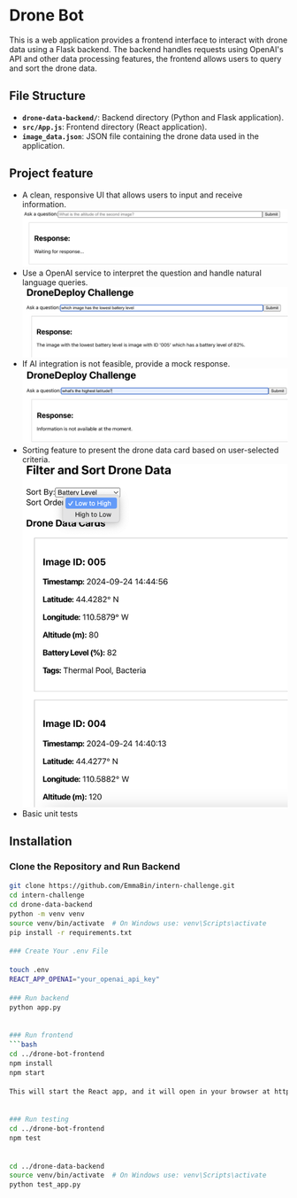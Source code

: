 # Drone Bot

This is a web application provides a frontend interface to interact with drone data using a Flask backend. The backend handles requests using OpenAI's API and other data processing features, the frontend allows users to query and sort the drone data.


## File Structure

- **`drone-data-backend/`**: Backend directory (Python and Flask application).
- **`src/App.js`**: Frontend directory (React application).
- **`image_data.json`**: JSON file containing the drone data used in the application.

## Project feature
- A clean, responsive UI that allows users to input and receive information.
![Input and Response Example](public/images/input_and_response.png)
- Use a OpenAI service to interpret the question and handle natural language queries.
![Input and Response Example](public/images/api_response.png)
- If AI integration is not feasible, provide a mock response.
![Input and Response Example](public/images/mock_response.png)
- Sorting feature to present the drone data card based on user-selected criteria.
![Input and Response Example](public/images/sorting.png)
- Basic unit tests

## Installation

### Clone the Repository and Run Backend
```bash
git clone https://github.com/EmmaBin/intern-challenge.git
cd intern-challenge
cd drone-data-backend
python -m venv venv
source venv/bin/activate  # On Windows use: venv\Scripts\activate
pip install -r requirements.txt

### Create Your .env File

touch .env
REACT_APP_OPENAI="your_openai_api_key"

### Run backend
python app.py


### Run frontend 
```bash
cd ../drone-bot-frontend
npm install
npm start

This will start the React app, and it will open in your browser at http://localhost:3000/


### Run testing
cd ../drone-bot-frontend
npm test


cd ../drone-data-backend
source venv/bin/activate  # On Windows use: venv\Scripts\activate
python test_app.py





